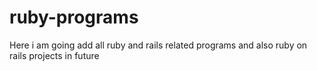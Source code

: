 # ruby-programs
Here i am going add all ruby and rails related programs and also ruby on rails projects in future
